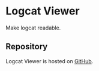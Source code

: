 Logcat Viewer
=============

Make logcat readable.

Repository
----------
Logcat Viewer is hosted on [GitHub](https://github.com/FaizVisram/logcat-viewer).
